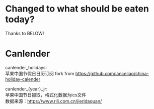 # Changed to what should be eaten today?
Thanks to BELOW!

# Canlender

canlender_holidays:  
苹果中国节假日日历订阅 fork from https://github.com/lanceliao/china-holiday-calender

canlender\_{year}\_jr:  
苹果中国节日抓取，格式化数据为ics文件  
数据来源：https://www.rili.com.cn/jieridaquan/

